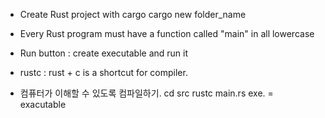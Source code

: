 - Create Rust project with cargo
  cargo new folder_name

- Every Rust program must have a function called "main" in all lowercase

- Run button : create executable and run it

- rustc : rust + c is a shortcut for compiler.

- 컴퓨터가 이해할 수 있도록 컴파일하기.
  cd src
  rustc main.rs
  exe. = exacutable
